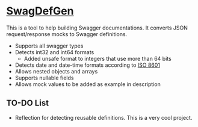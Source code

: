 # [SwagDefGen](https://roger13.github.io/SwagDefGen)
This is a tool to help building Swagger documentations. It converts JSON request/response mocks to Swagger definitions.
* Supports all swagger types
* Detects int32 and int64 formats
  * Added unsafe format to integers that use more than 64 bits
* Detects date and date-time formats according to [ISO 8601](https://xml2rfc.tools.ietf.org/public/rfc/html/rfc3339.html#anchor14)
* Allows nested objects and arrays
* Supports nullable fields
* Allows mock values to be added as example in description

## TO-DO List
* Reflection for detecting reusable definitions. This is a very cool project.
